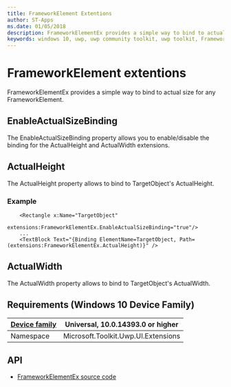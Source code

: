 ```yaml
---
title: FrameworkElement Extentions
author: ST-Apps
ms.date: 01/05/2018
description: FrameworkElementEx provides a simple way to bind to actual size for any FrameworkElement
keywords: windows 10, uwp, uwp community toolkit, uwp toolkit, FrameworkElement, extentions
---
```


# FrameworkElement extentions

FrameworkElementEx provides a simple way to bind to actual size for any FrameworkElement.

## EnableActualSizeBinding

The EnableActualSizeBinding property allows you to enable/disable the binding for the ActualHeight and ActualWidth extensions.

## ActualHeight

The ActualHeight property allows to bind to TargetObject's ActualHeight.

### Example

```xaml
    <Rectangle x:Name="TargetObject"
               extensions:FrameworkElementEx.EnableActualSizeBinding="true"/>
	...
	<TextBlock Text="{Binding ElementName=TargetObject, Path=(extensions:FrameworkElementEx.ActualHeight)}" />
```

## ActualWidth

The ActualWidth property allows to bind to TargetObject's ActualWidth.

## Requirements (Windows 10 Device Family)

| [Device family](http://go.microsoft.com/fwlink/p/?LinkID=526370) | Universal, 10.0.14393.0 or higher |
| --- | --- |
| Namespace | Microsoft.Toolkit.Uwp.UI.Extensions |

## API

* [FrameworkElementEx source code](https://github.com/Microsoft/UWPCommunityToolkit/blob/master/Microsoft.Toolkit.Uwp.UI/Extensions/FrameworkElement)